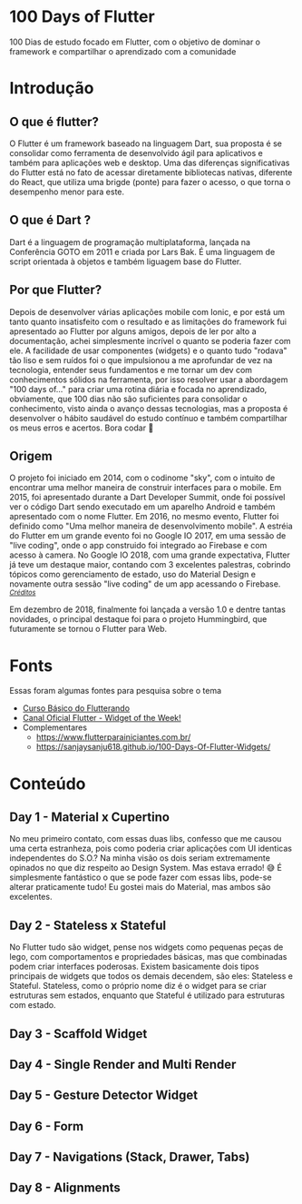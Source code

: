 # 100 Days of Flutter

100 Dias de estudo focado em Flutter, com o objetivo de dominar o framework e compartilhar o aprendizado com a comunidade

# Introdução

## O que é flutter?
O Flutter é um framework baseado na linguagem Dart, sua proposta é se consolidar como ferramenta de desenvolvido ágil para aplicativos e também para aplicações web e desktop. Uma das diferenças significativas do Flutter está no fato de acessar diretamente bibliotecas nativas, diferente do React, que utiliza uma brigde (ponte) para fazer o acesso, o que torna o desempenho menor para este.

## O que é Dart ?
Dart é a linguagem de programação multiplataforma, lançada na Conferência GOTO em 2011 e criada por Lars Bak. É uma linguagem de script orientada à objetos e também liguagem base do Flutter.

## Por que Flutter?
Depois de desenvolver várias aplicações mobile com Ionic, e por está um tanto quanto insatisfeito com o resultado e as limitações do framework fui apresentado ao Flutter por alguns amigos, depois de ler por alto a documentação, achei simplesmente incrível o quanto se poderia fazer com ele. A facilidade de usar componentes (widgets) e o quanto tudo "rodava" tão liso e sem ruídos foi o que impulsionou a me aprofundar de vez na tecnologia, entender seus fundamentos e me tornar um dev com conhecimentos sólidos na ferramenta, por isso resolver usar a abordagem "100 days of..." para criar uma rotina diária e focada no aprendizado, obviamente, que 100 dias não são suficientes para consolidar o conhecimento, visto ainda o avanço dessas tecnologias, mas a proposta é desenvolver o hábito saudável do estudo contínuo e também compartilhar os meus erros e acertos. 
Bora codar 🚀

## Origem
O projeto foi iniciado em 2014, com o codinome "sky", com o intuito de encontrar uma melhor maneira de construir interfaces para o mobile. Em 2015, foi apresentado durante a Dart Developer Summit, onde foi possível ver o código Dart sendo executado em um aparelho Android e também apresentado com o nome Flutter. Em 2016, no mesmo evento, Flutter foi definido como "Uma melhor maneira de desenvolvimento mobile". A estréia do Flutter em um grande evento foi no Google IO 2017, em uma sessão de "live coding", onde o app construido foi integrado ao Firebase e com acesso à camera. No Google IO 2018, com uma grande expectativa, Flutter já teve um destaque maior, contando com 3 excelentes palestras, cobrindo tópicos como gerenciamento de estado, uso do Material Design e novamente outra sessão "live coding" de um app acessando o Firebase. <i><small>[Créditos](https://github.com/rubensdemelo/flutter-para-iniciantes/blob/master/o-que-e-flutter.md)</small></i>

Em dezembro de 2018, finalmente foi lançada a versão 1.0 e dentre tantas novidades, o principal destaque foi para o projeto Hummingbird, que futuramente se tornou o Flutter para Web.

# Fonts
Essas foram algumas fontes para pesquisa sobre o tema
- [Curso Básico do Flutterando](https://www.youtube.com/watch?v=XeUiJJN0vsE&list=PLlBnICoI-g-d-J57QIz6Tx5xtUDGQdBFB)
- [Canal Oficial Flutter - Widget of the Week!](https://www.youtube.com/watch?v=b_sQ9bMltGU&list=PLjxrf2q8roU23XGwz3Km7sQZFTdB996iG)
- Complementares
  - https://www.flutterparainiciantes.com.br/
  - https://sanjaysanju618.github.io/100-Days-Of-Flutter-Widgets/

# Conteúdo

## Day 1 - Material x Cupertino
No meu primeiro contato, com essas duas libs, confesso que me causou uma certa estranheza, pois como poderia criar aplicações com UI identicas independentes do S.O.? Na minha visão os dois seriam extremamente opinados no que diz respeito ao Design System. Mas estava errado! 😅 É simplesmente fantástico o que se pode fazer com essas libs, pode-se alterar praticamente tudo! Eu gostei mais do Material, mas ambos são excelentes.


## Day 2 - Stateless x Stateful
No Flutter tudo são widget, pense nos widgets como pequenas peças de lego, com comportamentos e propriedades básicas, mas que combinadas podem criar interfaces poderosas.
Existem basicamente dois tipos principais de widgets que todos os demais decendem, são eles: Stateless e Stateful. Stateless, como o próprio nome diz é o widget para se criar estruturas sem estados, enquanto que Stateful é utilizado para estruturas com estado.

## Day 3 - Scaffold Widget

## Day 4 - Single Render and Multi Render

## Day 5 - Gesture Detector Widget

## Day 6 - Form

## Day 7 - Navigations (Stack, Drawer, Tabs)

## Day 8 - Alignments


